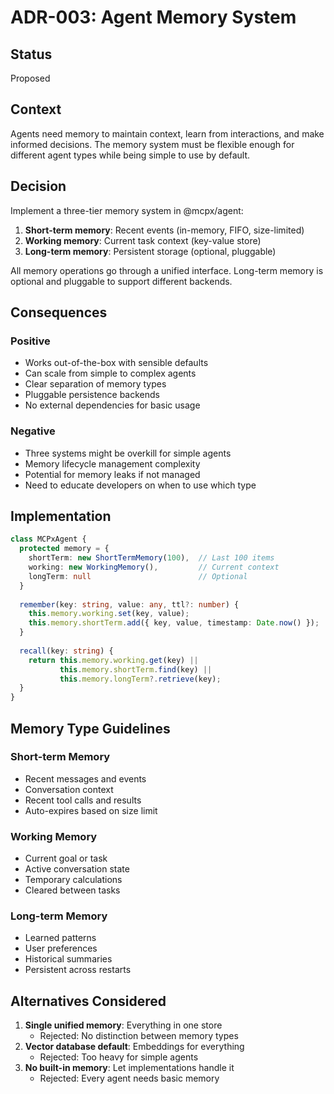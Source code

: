 # ADR-003: Agent Memory System

## Status
Proposed

## Context
Agents need memory to maintain context, learn from interactions, and make informed decisions. The memory system must be flexible enough for different agent types while being simple to use by default.

## Decision
Implement a three-tier memory system in @mcpx/agent:

1. **Short-term memory**: Recent events (in-memory, FIFO, size-limited)
2. **Working memory**: Current task context (key-value store)
3. **Long-term memory**: Persistent storage (optional, pluggable)

All memory operations go through a unified interface. Long-term memory is optional and pluggable to support different backends.

## Consequences

### Positive
- Works out-of-the-box with sensible defaults
- Can scale from simple to complex agents
- Clear separation of memory types
- Pluggable persistence backends
- No external dependencies for basic usage

### Negative
- Three systems might be overkill for simple agents
- Memory lifecycle management complexity
- Potential for memory leaks if not managed
- Need to educate developers on when to use which type

## Implementation
```typescript
class MCPxAgent {
  protected memory = {
    shortTerm: new ShortTermMemory(100),  // Last 100 items
    working: new WorkingMemory(),         // Current context
    longTerm: null                        // Optional
  }
  
  remember(key: string, value: any, ttl?: number) {
    this.memory.working.set(key, value);
    this.memory.shortTerm.add({ key, value, timestamp: Date.now() });
  }
  
  recall(key: string) {
    return this.memory.working.get(key) || 
           this.memory.shortTerm.find(key) ||
           this.memory.longTerm?.retrieve(key);
  }
}
```

## Memory Type Guidelines

### Short-term Memory
- Recent messages and events
- Conversation context
- Recent tool calls and results
- Auto-expires based on size limit

### Working Memory
- Current goal or task
- Active conversation state
- Temporary calculations
- Cleared between tasks

### Long-term Memory
- Learned patterns
- User preferences
- Historical summaries
- Persistent across restarts

## Alternatives Considered
1. **Single unified memory**: Everything in one store
   - Rejected: No distinction between memory types
2. **Vector database default**: Embeddings for everything
   - Rejected: Too heavy for simple agents
3. **No built-in memory**: Let implementations handle it
   - Rejected: Every agent needs basic memory